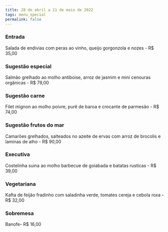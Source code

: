```yaml
---
title: 28 de abril a 11 de maio de 2022
tags: menu_special
permalink: false
---
```

### Entrada

Salada de endivias com peras ao vinho, queijo gorgonzola e nozes - R$ 35,00

### Sugestão especial

Salmão grelhado ao molho antiboise, arroz de jasmim e mini cenouras orgânicas - R$ 79,00

### Sugestão carne

Filet mignon ao molho poivre, purê de baroa e crocante de parmesão - R$ 74,00

### Sugestão frutos do mar

Camarões grelhados, salteados no azeite de ervas com arroz de brocolis e laminas de alho - R$ 90,00

### Executiva

Costelinha suina ao molho barbecue de goiabada e batatas rusticas  - R$ 39,00

### Vegetariana

Kafta de feijão fradinho com saladinha verde, tomates cereja e cebola roxa - R$ 32,00

### Sobremesa

Banofe- R$ 16,00